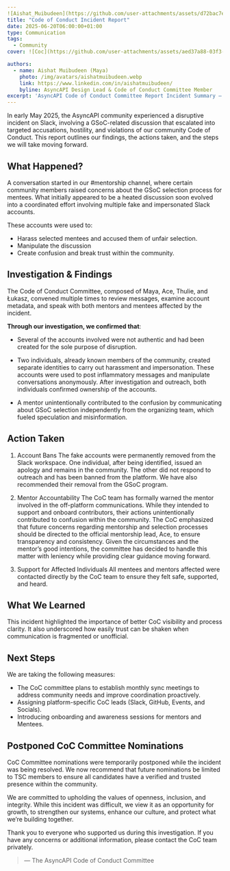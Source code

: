 ```yaml
---
![Aishat_Muibudeen](https://github.com/user-attachments/assets/d72bac7e-8903-4158-8026-bcd3577c4e6f)
title: "Code of Conduct Incident Report"
date: 2025-06-20T06:00:00+01:00
type: Communication
tags:
  - Community
cover: ![Coc](https://github.com/user-attachments/assets/aed37a88-03f3-466e-9ce4-1c6dbcd8508f)

authors:
  - name: Aishat Muibudeen (Maya)
    photo: /img/avatars/aishatmuibudeen.webp
    link: https://www.linkedin.com/in/aishatmuibudeen/
    byline: AsyncAPI Design Lead & Code of Conduct Committee Member
excerpt: 'AsyncAPI Code of Conduct Committee Report Incident Summary – May 2025'
---
```


In early May 2025, the AsyncAPI community experienced a disruptive incident on Slack, involving a GSoC-related discussion that escalated into targeted accusations, hostility, and violations of our community Code of Conduct. This report outlines our findings, the actions taken, and the steps we will take moving forward.

## What Happened?
A conversation started in our #mentorship channel, where certain community members raised concerns about the GSoC selection process for mentees. What initially appeared to be a heated discussion soon evolved into a coordinated effort involving multiple fake and impersonated Slack accounts.

These accounts were used to:

- Harass selected mentees and accused them of unfair selection.
- Manipulate the discussion
- Create confusion and break trust within the community.

## Investigation & Findings
The Code of Conduct Committee, composed of Maya, Ace, Thulie, and Łukasz, convened multiple times to review messages, examine account metadata, and speak with both mentors and mentees affected by the incident.

**Through our investigation, we confirmed that**:

- Several of the accounts involved were not authentic and had been created for the sole purpose of disruption.

- Two individuals, already known members of the community, created separate identities to carry out harassment and impersonation. These accounts were used to post inflammatory messages and manipulate conversations anonymously. After investigation and outreach, both individuals confirmed ownership of the accounts.

- A mentor unintentionally contributed to the confusion by communicating about GSoC selection independently from the organizing team, which fueled speculation and misinformation.

## Action Taken

1. Account Bans
The fake accounts were permanently removed from the Slack workspace. One individual, after being identified, issued an apology and remains in the community. The other did not respond to outreach and has been banned from the platform. We have also recommended their removal from the GSoC program.

2. Mentor Accountability
The CoC team has formally warned the mentor involved in the off-platform communications. While they intended to support and onboard contributors, their actions unintentionally contributed to confusion within the community. The CoC emphasized that future concerns regarding mentorship and selection processes should be directed to the official mentorship lead, Ace, to ensure transparency and consistency. Given the circumstances and the mentor’s good intentions, the committee has decided to handle this matter with leniency while providing clear guidance moving forward.

4. Support for Affected Individuals
All mentees and mentors affected were contacted directly by the CoC team to ensure they felt safe, supported, and heard.

## What We Learned
This incident highlighted the importance of better CoC visibility and process clarity. It also underscored how easily trust can be shaken when communication is fragmented or unofficial.

## Next Steps
We are taking the following measures:

- The CoC committee plans to establish monthly sync meetings to address community needs and improve coordination proactively.
- Assigning platform-specific CoC leads (Slack, GitHub, Events, and Socials).
- Introducing onboarding and awareness sessions for mentors and Mentees.

## Postponed CoC Committee Nominations
CoC Committee nominations were temporarily postponed while the incident was being resolved. We now recommend that future nominations be limited to TSC members to ensure all candidates have a verified and trusted presence within the community.

We are committed to upholding the values of openness, inclusion, and integrity. While this incident was difficult, we view it as an opportunity for growth, to strengthen our systems, enhance our culture, and protect what we’re building together.

Thank you to everyone who supported us during this investigation. If you have any concerns or additional information, please contact the CoC team privately.

> — The AsyncAPI Code of Conduct Committee
